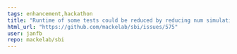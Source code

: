 ```yaml
---
tags: enhancement,hackathon
title: "Runtime of some tests could be reduced by reducing num simulations"
html_url: "https://github.com/mackelab/sbi/issues/575"
user: janfb
repo: mackelab/sbi
---
```


